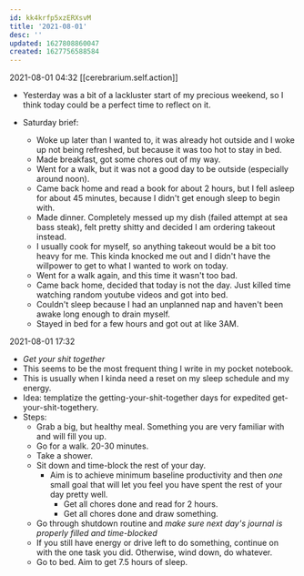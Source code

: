 ```yaml
---
id: kk4krfp5xzERXsvM
title: '2021-08-01'
desc: ''
updated: 1627808860047
created: 1627756588584
---
```


2021-08-01 04:32
[[cerebrarium.self.action]]
- Yesterday was a bit of a lackluster start of my precious weekend, so I think today could be a perfect time to reflect on it.

- Saturday brief:
  - Woke up later than I wanted to, it was already hot outside and I woke up not being refreshed, but because it was too hot to stay in bed.
  - Made breakfast, got some chores out of my way.
  - Went for a walk, but it was not a good day to be outside (especially around noon).
  - Came back home and read a book for about 2 hours, but I fell asleep for about 45 minutes, because I didn't get enough sleep to begin with.
  - Made dinner. Completely messed up my dish (failed attempt at sea bass steak), felt pretty shitty and decided I am ordering takeout instead.
  - I usually cook for myself, so anything takeout would be a bit too heavy for me. This kinda knocked me out and I didn't have the willpower to get to what I wanted to work on today.
  - Went for a walk again, and this time it wasn't too bad.
  - Came back home, decided that today is not the day. Just killed time watching random youtube videos and got into bed.
  - Couldn't sleep because I had an unplanned nap and haven't been awake long enough to drain myself.
  - Stayed in bed for a few hours and got out at like 3AM.

2021-08-01 17:32
- _Get your shit together_
- This seems to be the most frequent thing I write in my pocket notebook.
- This is usually when I kinda need a reset on my sleep schedule and my energy.
- Idea: templatize the getting-your-shit-together days for expedited get-your-shit-togethery.
- Steps: 
  - Grab a big, but healthy meal. Something you are very familiar with and will fill you up.
  - Go for a walk. 20-30 minutes.
  - Take a shower.
  - Sit down and time-block the rest of your day.
    - Aim is to achieve minimum baseline productivity and then _one_ small goal that will let you feel you have spent the rest of your day pretty well.
      - Get all chores done and read for 2 hours.
      - Get all chores done and draw something.
  - Go through shutdown routine and _make sure next day's journal is properly filled and time-blocked_
  - If you still have energy or drive left to do something, continue on with the one task you did. Otherwise, wind down, do whatever.
  - Go to bed. Aim to get 7.5 hours of sleep.